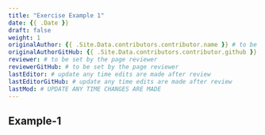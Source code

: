 ```yaml
---
title: "Exercise Example 1"
date: {{ .Date }}
draft: false
weight: 1
originalAuthor: {{ .Site.Data.contributors.contributor.name }} # to be set by page creator
originalAuthorGitHub: {{ .Site.Data.contributors.contributor.github }} # to be set by page creator
reviewer: # to be set by the page reviewer
reviewerGitHub: # to be set by the page reviewer
lastEditor: # update any time edits are made after review
lastEditorGitHub: # update any time edits are made after review
lastMod: # UPDATE ANY TIME CHANGES ARE MADE
---
```


## Example-1